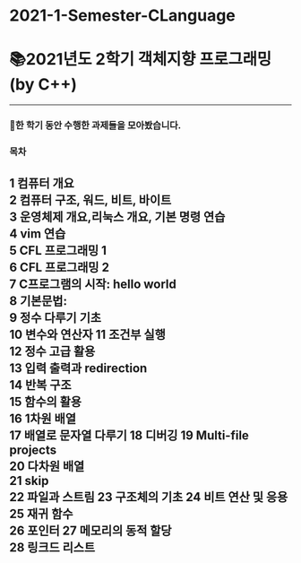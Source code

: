 # 2021-1-Semester-CLanguage

# 📚2021년도 2학기 객체지향 프로그래밍 (by C++)
-----------------------------------
### 📌한 학기 동안 수행한 과제들을 모아봤습니다.

### 목차

1  	컴퓨터 개요		
2	  컴퓨터 구조, 워드, 비트, 바이트		
3	  운영체제 개요,리눅스 개요, 기본 명령 연습	
4	  vim 연습		
5	  CFL 프로그래밍 1		
6	  CFL 프로그래밍 2	
7	  C프로그램의 시작: hello world	
8  	기본문법:	
9	  정수 다루기 기초		
10	변수와 연산자	
11	조건부 실행	
12	정수 고급 활용	
13	입력 출력과 redirection		
14	반복 구조		
15	함수의 활용	
16	1차원 배열		
17	배열로 문자열 다루기	
18	디버깅	
19	Multi-file projects		
20	다차원 배열	
21	skip		
22	파일과 스트림	
23	구조체의 기초	
24	비트 연산 및 응용	
25	재귀 함수	
26	포인터	
27	메모리의 동적 할당	
28	링크드 리스트
-----------------------------------------
